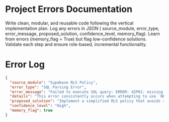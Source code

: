 # Project Errors Documentation

Write clean, modular, and reusable code following the vertical implementation plan. Log any errors in JSON ( source_module, error_type, error_message, proposed_solution, confidence_level, memory_flag). Learn from errors (memory_flag = True) but flag low-confidence solutions. Validate each step and ensure role-based, incremental functionality.

# Error Log
```json
{
  "source_module": "Supabase RLS Policy",
  "error_type": "SQL Parsing Error",
  "error_message": "Failed to execute SQL query: ERROR: 42P01: missing FROM-clause entry for table \"new\"",
  "details": "This error consistently occurs when attempting to use `NEW` within any subquery (e.g., `EXISTS`, `IN`, or direct subselects) in the `WITH CHECK` clause of an `INSERT` RLS policy on Supabase. The parser seems to misinterpret `NEW` as a table name within the subquery context, despite it being a special variable for the row being inserted. This prevents direct ownership validation of related entities (like `pathway_template_id` referencing `creator_id` in `pathway_templates`) at the RLS level for `INSERT` operations.",
  "proposed_solution": "Implement a simplified RLS policy that avoids subqueries with `NEW` (e.g., `NEW.pathway_template_id IS NOT NULL`). Crucially, enforce full ownership and authorization checks at the API layer (Next.js Route Handlers) before performing the database insert. This shifts the primary security enforcement for this specific scenario from RLS to the application logic.",
  "confidence_level": "High",
  "memory_flag": true
}